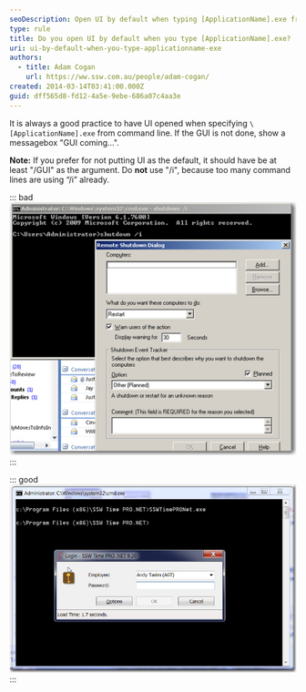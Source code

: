 ```yaml
---
seoDescription: Open UI by default when typing [ApplicationName].exe from command line for seamless user experience.
type: rule
title: Do you open UI by default when you type [ApplicationName].exe?
uri: ui-by-default-when-you-type-applicationname-exe
authors:
  - title: Adam Cogan
    url: https://ww.ssw.com.au/people/adam-cogan/
created: 2014-03-14T03:41:00.000Z
guid: dff565d8-fd12-4a5e-9ebe-686a07c4aa3e
---
```


It is always a good practice to have UI opened when specifying `\[ApplicationName].exe` from command line. If the GUI is not done, show a messagebox "GUI coming...".

**Note:** If you prefer for not putting UI as the default, it should have be at least "/GUI" as the argument. Do **not** use "/i", because too many command lines are using “/i” already.

<!--endintro-->

::: bad
![Figure: Bad example - /i should not be needed to get to the GUI – it should be by default](commandlineopenuiwithargument.jpg)
:::

::: good
![Figure: Good example - UI is opened by default](commandlineopenuiwithoutargument.jpg)
:::

